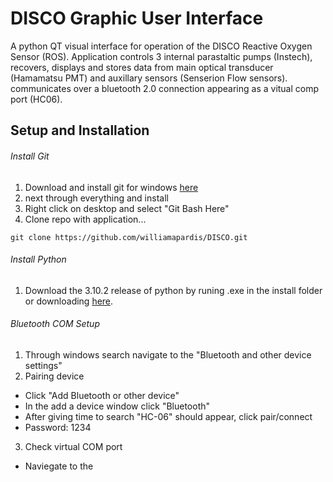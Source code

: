 # DISCO Graphic User Interface 
A python QT visual interface for operation of the DISCO Reactive Oxygen Sensor (ROS). Application controls 3 internal parastaltic pumps (Instech), recovers, displays and stores data from main optical transducer (Hamamatsu PMT) and auxillary sensors (Senserion Flow sensors). communicates over a bluetooth 2.0 connection appearing as a vitual comp port (HC06).
## Setup and Installation

###### Install Git
1. Download and install git for windows [here](https://gitforwindows.org/)
2. next through everything and install
3. Right click on desktop and select "Git Bash Here"
2. Clone repo with application...
```
git clone https://github.com/williamapardis/DISCO.git
```
###### Install Python
1. Download the 3.10.2 release of python by runing .exe in the install folder or downloading [here](https://www.python.org/downloads/).
###### Bluetooth COM Setup
1. Through windows search navigate to the "Bluetooth and other device settings"
2. Pairing device
- Click "Add Bluetooth or other device" 
- In the add a device window click "Bluetooth"
- After giving time to search "HC-06" should appear, click pair/connect
- Password: 1234
3. Check  virtual COM port
- Naviegate to the 